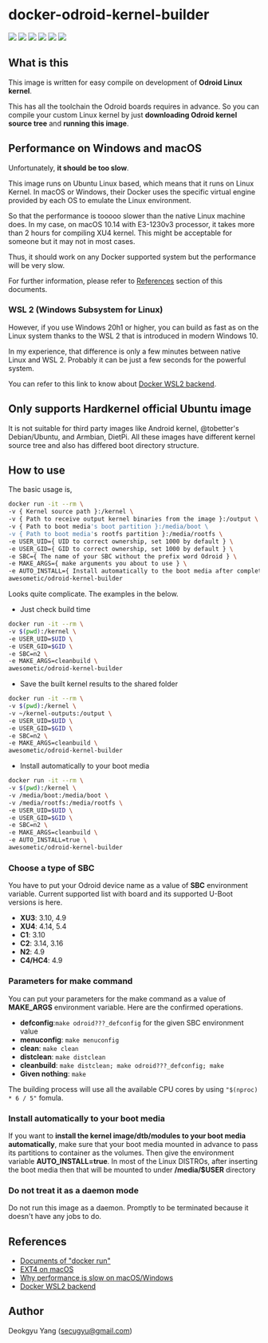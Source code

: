# docker-odroid-kernel-builder

![](https://img.shields.io/docker/automated/awesometic/odroid-kernel-builder)
![](https://img.shields.io/docker/build/awesometic/odroid-kernel-builder)
![](https://img.shields.io/microbadger/image-size/awesometic/odroid-kernel-builder)
![](https://img.shields.io/microbadger/layers/awesometic/odroid-kernel-builder)
![](https://img.shields.io/docker/pulls/awesometic/odroid-kernel-builder)
![](https://img.shields.io/docker/stars/awesometic/odroid-kernel-builder)

## What is this

This image is written for easy compile on development of **Odroid Linux kernel**.

This has all the toolchain the Odroid boards requires in advance. So you can compile your custom Linux kernel by just **downloading Odroid kernel source tree** and **running this image**.

## Performance on Windows and macOS

Unfortunately, **it should be too slow**.

This image runs on Ubuntu Linux based, which means that it runs on Linux Kernel. In macOS or Windows, their Docker uses the specific virtual engine provided by each OS to emulate the Linux environment.

So that the performance is tooooo slower than the native Linux machine does. In my case, on macOS 10.14 with E3-1230v3 processor, it takes more than 2 hours for compiling XU4 kernel. This might be acceptable for someone but it may not in most cases.

Thus, it should work on any Docker supported system but the performance will be very slow.

For further information, please refer to [References](#References) section of this documents.

### WSL 2 (Windows Subsystem for Linux)

However, if you use Windows 20h1 or higher, you can build as fast as on the Linux system thanks to the WSL 2 that is introduced in modern Windows 10.

In my experience, that difference is only a few minutes between native Linux and WSL 2. Probably it can be just a few seconds for the powerful system.

You can refer to this link to know about [Docker WSL2 backend](https://docs.docker.com/docker-for-windows/wsl-tech-preview/).

## Only supports Hardkernel official Ubuntu image

It is not suitable for third party images like Android kernel, @tobetter's Debian/Ubuntu, and Armbian, DietPi. All these images have different kernel source tree and also has differed boot directory structure.

## How to use

The basic usage is,

```bash
docker run -it --rm \
-v { Kernel source path }:/kernel \
-v { Path to receive output kernel binaries from the image }:/output \
-v { Path to boot media's boot partition }:/media/boot \
-v { Path to boot media's rootfs partition }:/media/rootfs \
-e USER_UID={ UID to correct ownership, set 1000 by default } \
-e USER_GID={ GID to correct ownership, set 1000 by default } \
-e SBC={ The name of your SBC without the prefix word Odroid } \
-e MAKE_ARGS={ make arguments you about to use } \
-e AUTO_INSTALL={ Install automatically to the boot media after complete building kernel } \
awesometic/odroid-kernel-builder
```

Looks quite complicate. The examples in the below.

* Just check build time

```bash
docker run -it --rm \
-v $(pwd):/kernel \
-e USER_UID=$UID \
-e USER_GID=$GID \
-e SBC=n2 \
-e MAKE_ARGS=cleanbuild \
awesometic/odroid-kernel-builder
```

* Save the built kernel results to the shared folder

```bash
docker run -it --rm \
-v $(pwd):/kernel \
-v ~/kernel-outputs:/output \
-e USER_UID=$UID \
-e USER_GID=$GID \
-e SBC=n2 \
-e MAKE_ARGS=cleanbuild \
awesometic/odroid-kernel-builder
```

* Install automatically to your boot media

```bash
docker run -it --rm \
-v $(pwd):/kernel \
-v /media/boot:/media/boot \
-v /media/rootfs:/media/rootfs \
-e USER_UID=$UID \
-e USER_GID=$GID \
-e SBC=n2 \
-e MAKE_ARGS=cleanbuild \
-e AUTO_INSTALL=true \
awesometic/odroid-kernel-builder
```

### Choose a type of SBC

You have to put your Odroid device name as a value of **SBC** environment variable. Current supported list with board and its supported U-Boot versions is here.

* **XU3**: 3.10, 4.9
* **XU4**: 4.14, 5.4
* **C1**: 3.10
* **C2**: 3.14, 3.16
* **N2**: 4.9
* **C4/HC4**: 4.9

### Parameters for make command

You can put your parameters for the make command as a value of **MAKE_ARGS** environment variable. Here are the confirmed operations.

* **defconfig**:`make odroid???_defconfig` for the given SBC environment value
* **menuconfig**: `make menuconfig`
* **clean**: `make clean`
* **distclean**: `make distclean`
* **cleanbuild**: `make distclean; make odroid???_defconfig; make`
* **Given nothing**: `make`

The building process will use all the available CPU cores by using `"$(nproc) * 6 / 5"` fomula.

### Install automatically to your boot media

If you want to **install the kernel image/dtb/modules to your boot media automatically**, make sure that your boot media mounted in advance to pass its partitions to container as the volumes. Then give the environment variable **AUTO_INSTALL=true**. In most of the Linux DISTROs, after inserting the boot media then that will be mounted to under **/media/$USER** directory

### Do not treat it as a daemon mode

Do not run this image as a daemon. Promptly to be terminated because it doesn't have any jobs to do.

## References

* [Documents of "docker run"](https://docs.docker.com/engine/reference/commandline/run/)
* [EXT4 on macOS](https://apple.stackexchange.com/questions/140536/how-do-i-mount-ext4-using-os-x-fuse)
* [Why performance is slow on macOS/Windows](https://www.reddit.com/r/docker/comments/7xvlye/docker_for_macwindows_performances_vs_linux/)
* [Docker WSL2 backend](https://docs.docker.com/docker-for-windows/wsl-tech-preview/)

## Author

Deokgyu Yang (<secugyu@gmail.com>)
